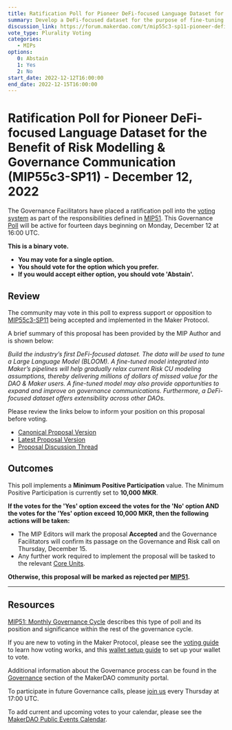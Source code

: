 ```yaml
---
title: Ratification Poll for Pioneer DeFi-focused Language Dataset for the Benefit of Risk Modelling & Governance Communication (MIP55c3-SP11) - December 12, 2022
summary: Develop a DeFi-focused dataset for the purpose of fine-tuning language models, which, if integrated, will result in millions of dollars of additional value from more accurate Risk estimates as well as improving governance communications.
discussion_link: https://forum.makerdao.com/t/mip55c3-sp11-pioneer-defi-focused-language-dataset-for-the-benefit-of-risk-modelling-governance-communication/18802
vote_type: Plurality Voting
categories:
   - MIPs
options:
   0: Abstain
   1: Yes
   2: No
start_date: 2022-12-12T16:00:00
end_date: 2022-12-15T16:00:00
---
```

# Ratification Poll for Pioneer DeFi-focused Language Dataset for the Benefit of Risk Modelling & Governance Communication (MIP55c3-SP11) - December 12, 2022

The Governance Facilitators have placed a ratification poll into the [voting system](https://vote.makerdao.com/polling) as part of the responsibilities defined in [MIP51](https://mips.makerdao.com/mips/details/MIP51). This Governance [Poll](https://community-development.makerdao.com/en/learn/governance/on-chain-gov) will be active for fourteen days beginning on Monday, December 12 at 16:00 UTC.

**This is a binary vote.**
- **You may vote for a single option.**
- **You should vote for the option which you prefer.**
- **If you would accept either option, you should vote 'Abstain'.**

## Review

The community may vote in this poll to express support or opposition to [MIP55c3-SP11](https://mips.makerdao.com/mips/details/MIP55c3SP11) being accepted and implemented in the Maker Protocol.

A brief summary of this proposal has been provided by the MIP Author and is shown below:

*Build the industry’s first DeFi-focused dataset. The data will be used to tune a Large Language Model (BLOOM). A fine-tuned model integrated into Maker’s pipelines will help gradually relax current Risk CU modeling assumptions, thereby delivering millions of dollars of missed value for the DAO & Maker users. A fine-tuned model may also provide opportunities to expand and improve on governance communications. Furthermore, a DeFi-focused dataset offers extensibility across other DAOs.*

Please review the links below to inform your position on this proposal before voting.
* [Canonical Proposal Version](https://github.com/makerdao/mips/blob/36e8b451d6a47000ea6284a9a2b43b6c81deeb96/MIP55/MIP55c3-Subproposals/MIP55c3-SP11.md)
* [Latest Proposal Version](https://mips.makerdao.com/mips/details/MIP55c3SP11)
* [Proposal Discussion Thread](https://forum.makerdao.com/t/mip55c3-sp11-pioneer-defi-focused-language-dataset-for-the-benefit-of-risk-modelling-governance-communication/18802)

## Outcomes

This poll implements a **Minimum Positive Participation** value. The Minimum Positive Participation is currently set to **10,000 MKR**.

**If the votes for the 'Yes' option exceed the votes for the 'No' option AND the votes for the 'Yes' option exceed 10,000 MKR, then the following actions will be taken:**
* The MIP Editors will mark the proposal **Accepted** and the Governance Facilitators will confirm its passage on the Governance and Risk call on Thursday, December 15.
* Any further work required to implement the proposal will be tasked to the relevant [Core Units](https://mips.makerdao.com/mips/details/MIP38#mip38c2-core-unit-state).

**Otherwise, this proposal will be marked as rejected per [MIP51](https://mips.makerdao.com/mips/details/MIP51#mip51c2-ratification-poll).**

---

## Resources

[MIP51: Monthly Governance Cycle](https://mips.makerdao.com/mips/details/MIP51) describes this type of poll and its position and significance within the rest of the governance cycle.

If you are new to voting in the Maker Protocol, please see the [voting guide](https://community-development.makerdao.com/en/learn/governance/how-voting-works/) to learn how voting works, and this [wallet setup guide](https://community-development.makerdao.com/en/learn/governance/voting-setup/) to set up your wallet to vote.

Additional information about the Governance process can be found in the [Governance](https://community-development.makerdao.com/en/learn/governance) section of the MakerDAO community portal.

To participate in future Governance calls, please [join us](https://github.com/makerdao/community/tree/master/governance/governance-and-risk-meetings) every Thursday at 17:00 UTC.

To add current and upcoming votes to your calendar, please see the [MakerDAO Public Events Calendar](https://calendar.google.com/calendar/embed?src=makerdao.com_3efhm2ghipksegl009ktniomdk%40group.calendar.google.com&ctz=UTC&mode=week&showCalendars=0&showPrint=0).

